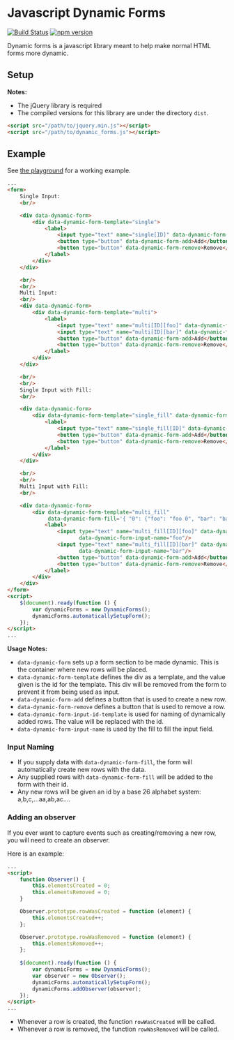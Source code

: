 # Javascript Dynamic Forms

[![Build Status](https://travis-ci.org/rubyrainbows/dynamic-forms.svg?branch=master)](https://travis-ci.org/rubyrainbows/dynamic-forms)
[![npm version](https://badge.fury.io/js/dynamic-forms.svg)](https://badge.fury.io/js/dynamic-forms)

Dynamic forms is a javascript library meant to help make normal HTML forms more dynamic.

## Setup

**Notes:**
* The jQuery library is required
* The compiled versions for this library are under the directory `dist`.

```html
<script src="/path/to/jquery.min.js"></script>
<script src="/path/to/dynamic_forms.js"></script>
```

## Example
See [the playground](https://rubyrainbows.github.io/dynamic-forms/playground.html) for a working example.
```html
...
<form>
    Single Input:
    <br/>

    <div data-dynamic-form>
        <div data-dynamic-form-template="single">
            <label>
                <input type="text" name="single[ID]" data-dynamic-form-input-id-template="ID"/>
                <button type="button" data-dynamic-form-add>Add</button>
                <button type="button" data-dynamic-form-remove>Remove</button>
            </label>
        </div>
    </div>

    <br/>
    <br/>
    Multi Input:
    <br/>
    <div data-dynamic-form>
        <div data-dynamic-form-template="multi">
            <label>
                <input type="text" name="multi[ID][foo]" data-dynamic-form-input-id-template="ID"/>
                <input type="text" name="multi[ID][bar]" data-dynamic-form-input-id-template="ID"/>
                <button type="button" data-dynamic-form-add>Add</button>
                <button type="button" data-dynamic-form-remove>Remove</button>
            </label>
        </div>
    </div>

    <br/>
    <br/>
    Single Input with Fill:
    <br/>

    <div data-dynamic-form>
        <div data-dynamic-form-template="single_fill" data-dynamic-form-fill='{ "0": "foo", "1": "bar", "344": "foo-bar" }'>
            <label>
                <input type="text" name="single_fill[ID]" data-dynamic-form-input-id-template="ID"/>
                <button type="button" data-dynamic-form-add>Add</button>
                <button type="button" data-dynamic-form-remove>Remove</button>
            </label>
        </div>
    </div>

    <br/>
    <br/>
    Multi Input with Fill:
    <br/>

    <div data-dynamic-form>
        <div data-dynamic-form-template="multi_fill"
             data-dynamic-form-fill='{ "0": {"foo": "foo 0", "bar": "bar 0"}, "1": {"foo": "foo 1", "bar": "bar 1"} }'>
            <label>
                <input type="text" name="multi_fill[ID][foo]" data-dynamic-form-input-id-template="ID"
                       data-dynamic-form-input-name="foo"/>
                <input type="text" name="multi_fill[ID][bar]" data-dynamic-form-input-id-template="ID"
                       data-dynamic-form-input-name="bar"/>
                <button type="button" data-dynamic-form-add>Add</button>
                <button type="button" data-dynamic-form-remove>Remove</button>
            </label>
        </div>
    </div>
</form>
<script>
    $(document).ready(function () {
        var dynamicForms = new DynamicForms();
        dynamicForms.automaticallySetupForm();
    });
</script>
...
```
**Usage Notes:**

* `data-dynamic-form` sets up a form section to be made dynamic. This is the container where new rows will be placed.
* `data-dynamic-form-template` defines the div as a template, and the value given is the id for the template. This div will be removed from the form to prevent it from being used as input.
* `data-dynamic-form-add` defines a button that is used to create a new row.
* `data-dynamic-form-remove` defines a button that is used to remove a row.
* `data-dynamic-form-input-id-template` is used for naming of dynamically added rows. The value will be replaced with the id.
* `data-dynamic-form-input-name` is used by the fill to fill the input field.

### Input Naming

* If you supply data with `data-dynamic-form-fill`, the form will automatically create new rows with the data.
* Any supplied rows with `data-dynamic-form-fill` will be added to the form with their id.
* Any new rows will be given an id by a base 26 alphabet system: a,b,c,...aa,ab,ac....


### Adding an observer

If you ever want to capture events such as creating/removing a new row, you will need to create an observer.

Here is an example:

```html
...
<script>
    function Observer() {
        this.elementsCreated = 0;
        this.elementsRemoved = 0;
    }

    Observer.prototype.rowWasCreated = function (element) {
        this.elementsCreated++;
    };

    Observer.prototype.rowWasRemoved = function (element) {
        this.elementsRemoved++;
    };
    
    $(document).ready(function () {
        var dynamicForms = new DynamicForms();
        var observer = new Observer();
        dynamicForms.automaticallySetupForm();
        dynamicForms.addObserver(observer);
    });
</script>
...
```
* Whenever a row is created, the function `rowWasCreated` will be called.
* Whenever a row is removed, the function `rowWasRemoved` will be called.
